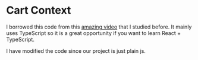 # Cart Context
I borrowed this code from this [amazing video](https://www.youtube.com/watch?v=lATafp15HWA) that I studied before. It mainly uses TypeScript so it is a great opportunity if you want to learn React + TypeScript.  

I have modified the code since our project is just plain js.